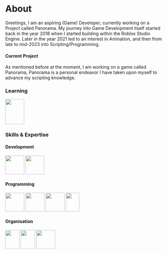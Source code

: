 # About


Greetings, 
I am an aspiring (Game) Developer, currently working on a Project called Panorama. 
My journey into Game Development itself started back in the year 2018 when I started building within the Roblox Studio Engine.
Later in the year 2021 led to an interest in Animation, and then from late to mid-2023 into Scripting/Programming.

#### Current Project
As mentioned before at the moment, I am working on a game called Panorama, Panorama is a personal endeavor I have taken upon myself to advance my scripting knowledge. 

### Learning
<img src="https://github.com/GrizzlyUno/GrizzlyUno/assets/122688392/f767d845-769f-4aab-b069-716b28b48d6c" width="60" height="80"> 

### Skills & Expertise
#### Development

<img src="https://github.com/GrizzlyUno/GrizzlyUno/assets/122688392/c1754d55-713c-4f73-a2de-697165d67afb" width="60" height="60"> <img src="https://github.com/GrizzlyUno/GrizzlyUno/assets/122688392/4babab7d-df68-46a2-9d3c-db0d78326340" width="60" height="60">
#### Programming
<img src="https://github.com/GrizzlyUno/GrizzlyUno/assets/122688392/0590165e-fc65-49bb-a7eb-54bc28a4f574" width="60" height="60">  <img src="https://github.com/GrizzlyUno/GrizzlyUno/assets/122688392/4fbbe295-2779-43ad-85c1-69289a871b2c" width="60" height="60"> <img src="https://github.com/user-attachments/assets/1edfa129-f79a-4b26-8a66-8aef64e5ad2d" width="60" height="60"> <img src="https://github.com/user-attachments/assets/8b885e11-cff2-482b-9d85-bc7390ddaa60" width="43" height="60">
#### Organisation
<img src="https://github.com/GrizzlyUno/GrizzlyUno/assets/122688392/526c15f0-06b2-4f71-8a95-0d75db8541f8" width="45" height="60"> <img src="https://github.com/GrizzlyUno/GrizzlyUno/assets/122688392/4a61113d-9b74-4078-9bdc-4eb4b1e61a4e" width="45" height="60"> <img src="https://github.com/GrizzlyUno/GrizzlyUno/assets/122688392/94a7cbec-1468-426a-8ed7-749ebebe8ff1" width="60" height="60"> 
